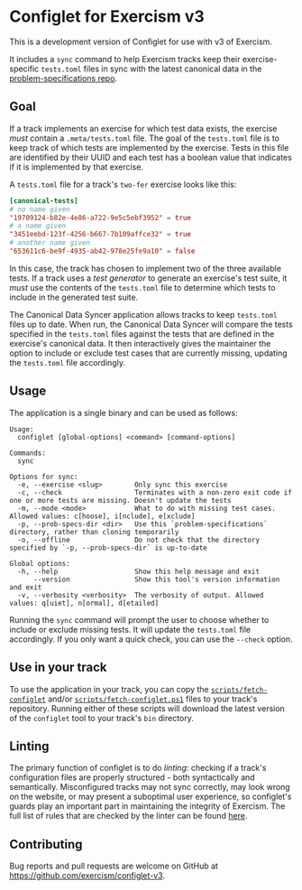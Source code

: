 # Configlet for Exercism v3

This is a development version of Configlet for use with v3 of Exercism.

It includes a `sync` command to help Exercism tracks keep their exercise-specific `tests.toml` files in sync with the latest canonical data in the [problem-specifications repo](https://github.com/exercism/problem-specifications).

## Goal

If a track implements an exercise for which test data exists, the exercise _must_ contain a `.meta/tests.toml` file. The goal of the `tests.toml` file is to keep track of which tests are implemented by the exercise. Tests in this file are identified by their UUID and each test has a boolean value that indicates if it is implemented by that exercise.

A `tests.toml` file for a track's `two-fer` exercise looks like this:

```toml
[canonical-tests]
# no name given
"19709124-b82e-4e86-a722-9e5c5ebf3952" = true
# a name given
"3451eebd-123f-4256-b667-7b109affce32" = true
# another name given
"653611c6-be9f-4935-ab42-978e25fe9a10" = false
```

In this case, the track has chosen to implement two of the three available tests. If a track uses a _test generator_ to generate an exercise's test suite, it _must_ use the contents of the `tests.toml` file to determine which tests to include in the generated test suite.

The Canonical Data Syncer application allows tracks to keep `tests.toml` files up to date. When run, the Canonical Data Syncer will compare the tests specified in the `tests.toml` files against the tests that are defined in the exercise's canonical data. It then interactively gives the maintainer the option to include or exclude test cases that are currently missing, updating the `tests.toml` file accordingly.

## Usage

The application is a single binary and can be used as follows:

```
Usage:
  configlet [global-options] <command> [command-options]

Commands:
  sync

Options for sync:
  -e, --exercise <slug>        Only sync this exercise
  -c, --check                  Terminates with a non-zero exit code if one or more tests are missing. Doesn't update the tests
  -m, --mode <mode>            What to do with missing test cases. Allowed values: c[hoose], i[nclude], e[xclude]
  -p, --prob-specs-dir <dir>   Use this `problem-specifications` directory, rather than cloning temporarily
  -o, --offline                Do not check that the directory specified by `-p, --prob-specs-dir` is up-to-date

Global options:
  -h, --help                   Show this help message and exit
      --version                Show this tool's version information and exit
  -v, --verbosity <verbosity>  The verbosity of output. Allowed values: q[uiet], n[ormal], d[etailed]
```

Running the `sync` command will prompt the user to choose whether to include or exclude missing tests. It will update the `tests.toml` file accordingly. If you only want a quick check, you can use the `--check` option.

## Use in your track

To use the application in your track, you can copy the [`scripts/fetch-configlet`](./scripts/fetch-configlet) and/or [`scripts/fetch-configlet.ps1`](./scripts/fetch-configlet.ps1) files to your track's repository. Running either of these scripts will download the latest version of the `configlet` tool to your track's `bin` directory.

## Linting

The primary function of configlet is to do _linting_: checking if a track's configuration files are properly structured - both syntactically and semantically. Misconfigured tracks may not sync correctly, may look wrong on the website, or may present a suboptimal user experience, so configlet's guards play an important part in maintaining the integrity of Exercism. The full list of rules that are checked by the linter can be found [here](https://github.com/exercism/v3-docs/blob/master/anatomy/tracks/configlet/linting.md).

## Contributing

Bug reports and pull requests are welcome on GitHub at https://github.com/exercism/configlet-v3.

